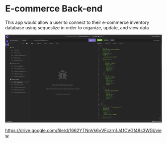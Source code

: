 # E-commerce Back-end 

This app would allow a user to connect to their e-commerce inventory database using sequeslize in order to organize, update, and view data

<img src ='/assets/Screenshot%202023-04-24%20at%204.23.10%20PM.png'>

https://drive.google.com/file/d/1662YTNnVk6yVFczrn1J4fCVGf48s3WGj/view

